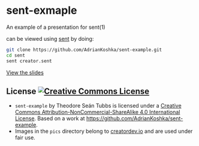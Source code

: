# sent-exmaple
An example of a presentation for sent(1)

can be viewed using [sent](http://tools.suckless.org/sent) by doing:

```bash
git clone https://github.com/AdrianKoshka/sent-example.git
cd sent
sent creator.sent
```

[View the slides](presentation-slide-pics/README.md)

## License <a rel="license" href="http://creativecommons.org/licenses/by-nc-sa/4.0/"><img alt="Creative Commons License" style="border-width:0" src="https://i.creativecommons.org/l/by-nc-sa/4.0/88x31.png" /></a>


- <span xmlns:dct="http://purl.org/dc/terms/" property="dct:title">`sent-example`</span> by <span xmlns:cc="http://creativecommons.org/ns#" property="cc:attributionName">Theodore Seán Tubbs</span> is licensed under a <a rel="license" href="http://creativecommons.org/licenses/by-nc-sa/4.0/">Creative Commons Attribution-NonCommercial-ShareAlike 4.0 International License</a>. Based on a work at <a xmlns:dct="http://purl.org/dc/terms/" href="https://github.com/AdrianKoshka/sent-example" rel="dct:source">https://github.com/AdrianKoshka/sent-example</a>.
- Images in the `pics` directory belong to [creatordev.io](https://creatordev.io) and are used under fair use.
